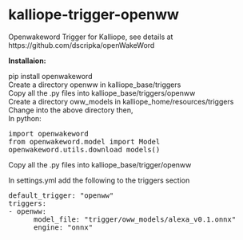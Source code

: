 # kalliope-trigger-openww
<p>Openwakeword Trigger for Kalliope, see details at https://github.com/dscripka/openWakeWord</p>

<b>Installaion:</b>
<p>
pip install openwakeword<br/>
Create a directory openww in kalliope_base/triggers<br/>
Copy all the .py files into kalliope_base/triggers/openww<br/>
Create a directory oww_models in kalliope_home/resources/triggers<br/>
Change into the above directory then,<br/>
In python:
</p>
<pre>
import openwakeword
from openwakeword.model import Model
openwakeword.utils.download_models()
</pre>
<p>
Copy all the .py files into kalliope_base/trigger/openww<br/>
</p>
<p>In settings.yml add the following to the triggers section</p>
<pre>
default_trigger: "openww"
triggers:
- openww:
      model_file: "trigger/oww_models/alexa_v0.1.onnx"
      engine: "onnx"
</pre>


